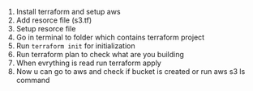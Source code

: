 1. Install terraform and setup aws
2. Add resorce file (s3.tf)
3. Setup resorce file 
4. Go in terminal to folder which contains terraform project
5. Run `terraform init` for initialization
6. Run terraform plan to check what are you building
7. When evrything is read run terraform apply
8. Now u can go to aws and check if bucket is created or run aws s3 ls command   
